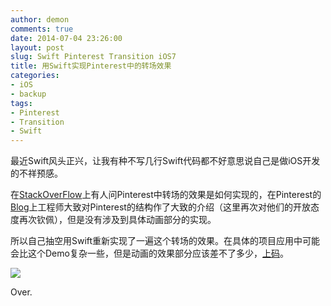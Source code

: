 ```yaml
---
author: demon
comments: true
date: 2014-07-04 23:26:00
layout: post
slug: Swift Pinterest Transition iOS7
title: 用Swift实现Pinterest中的转场效果
categories:
- iOS
- backup
tags:
- Pinterest
- Transition
- Swift
---
```


最近Swift风头正兴，让我有种不写几行Swift代码都不好意思说自己是做iOS开发的不祥预感。

在[StackOverFlow](http://stackoverflow.com/questions/22900499/how-to-transition-from-uicollectionview-to-uiviewcontroller-like-pinterest-evern/24399337#24399337)上有人问Pinterest中转场的效果是如何实现的，在Pinterest的[Blog](http://engineering.pinterest.com/post/67769846580/behind-the-pins-building-pinterest-3-0-for-ios)上工程师大致对Pinterest的结构作了大致的介绍（这里再次对他们的开放态度再次钦佩），但是没有涉及到具体动画部分的实现。

所以自己抽空用Swift重新实现了一遍这个转场的效果。在具体的项目应用中可能会比这个Demo复杂一些，但是动画的效果部分应该差不了多少，[上码](https://github.com/demon1105/PinterestSwift)。

![](https://camo.githubusercontent.com/fdae059a7511ddab4e3dfdf5337c1ab85f9e60e9/687474703a2f2f692e737461636b2e696d6775722e636f6d2f30666e43642e676966)

Over.



